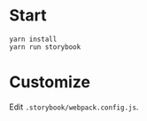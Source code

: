 # Start

```shell
yarn install
yarn run storybook
```

# Customize

Edit `.storybook/webpack.config.js`.
